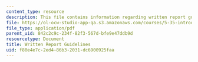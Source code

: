 ```yaml
---
content_type: resource
description: This file contains information regarding written report guidelines.
file: https://ol-ocw-studio-app-qa.s3.amazonaws.com/courses/5-35-introduction-to-experimental-chemistry-fall-2012/f80e4e7c2ed486b32031dc6900925faa_MIT5_35F12_written_report.pdf
file_type: application/pdf
parent_uid: 842c2c9c-234f-82f3-567d-bfe9e47ddb9d
resourcetype: Document
title: Written Report Guidelines
uid: f80e4e7c-2ed4-86b3-2031-dc6900925faa
---
```

